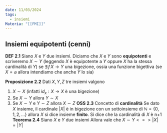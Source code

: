 ```yaml
---
date: 11/03/2024
tags:
  - insiemi
Materia: "[[FMI]]"
---
```

$$
\newcommand{\N}{\mathbb{N}}
\newcommand{\R}{\mathbb{R}}
\newcommand{\Z}{\mathbb{Z}}
$$
## Insiemi equipotenti (cenni)
**DEF 2.1** Siano $X$ e $Y$ due insiemi.
Diciamo che $X$ e $Y$ sono **equipotenti** e scriveremo $X\sim Y$ (leggendo $X$ è equipotente a $Y$ oppure $X$  ha la stessa cardinalità di $Y$)
se $\exists \,f\, X \to Y$ una bigezione, ossia una funzione bigettiva (se $X=\varnothing$ allora intendiamo che anche $Y$ lo sia)

**Proposizione 2.2** Dati $X,Y,Z$ tre insiemi valgono
1) $X\sim X$ (infatti $id_{x}: X\to X$ è una bigezione)
2) Se $X\sim Y$ allora $Y \sim X$
3) Se $X \sim Y$ e $Y \sim Z$ allora $X \sim Z$
**OSS 2.3** Concetto di **cardinalità**
Se dato $X$ insieme, il cardinale $|X|$ è in bigezione con un sottoinsieme di $\mathbb{N} = \{0,1,2, \dots\}$ allora $X$ si dice insieme **finito**. Si dice che la cardinalità di $X$  è n+1
**Teorema 2.4** Siano $X$ e $Y$ due insiemi
Allora vale che $X \sim Y <=> |X| =|Y|$